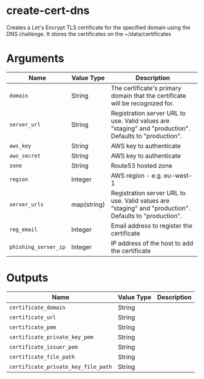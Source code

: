 # create-cert-dns

Creates a Let's Encrypt TLS certificate for the specified domain using the DNS challenge. It stores the certificates on the ~/data/certificates

# Arguments
| Name                      | Value Type | Description
|---------------------------| --------   | ---------- 
|`domain`                   | String       | The certificate's primary domain that the certificate will be recognized for.
|`server_url`               | String     | Registration server URL to use. Valid values are "staging" and "production". Defaults to "production".
|`aws_key `                 | String     | AWS key to authenticate
|`aws_secret `              | String     | AWS key to authenticate
|`zone`                     | String     | Route53 hosted zone
|`region`                   | Integer    | AWS region - e.g. eu-west-1
|`server_urls`               | map(string)     | Registration server URL to use. Valid values are "staging" and "production". Defaults to "production".
|`reg_email`                | Integer    | Email address to register the certificate
|`phishing_server_ip`       | Integer    | IP address of the host to add the certificate

# Outputs

| Name                         | Value Type | Description
|----------------------------- | ---------- | -----------
|`certificate_domain`          | String     | 
|`certificate_url`             | String     |
|`certificate_pem`             | String     |
|`certificate_private_key_pem` | String     | 
|`certificate_issuer_pem`      | String     | 
|`certificate_file_path`      | String     | 
|`certificate_private_key_file_path`      | String     | 
